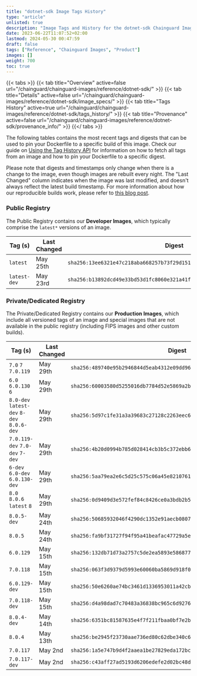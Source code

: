 ```yaml
---
title: "dotnet-sdk Image Tags History"
type: "article"
unlisted: true
description: "Image Tags and History for the dotnet-sdk Chainguard Image"
date: 2023-06-22T11:07:52+02:00
lastmod: 2024-05-30 00:47:59
draft: false
tags: ["Reference", "Chainguard Images", "Product"]
images: []
weight: 700
toc: true
---
```


{{< tabs >}}
{{< tab title="Overview" active=false url="/chainguard/chainguard-images/reference/dotnet-sdk/" >}}
{{< tab title="Details" active=false url="/chainguard/chainguard-images/reference/dotnet-sdk/image_specs/" >}}
{{< tab title="Tags History" active=true url="/chainguard/chainguard-images/reference/dotnet-sdk/tags_history/" >}}
{{< tab title="Provenance" active=false url="/chainguard/chainguard-images/reference/dotnet-sdk/provenance_info/" >}}
{{</ tabs >}}

The following tables contains the most recent tags and digests that can be used to pin your Dockerfile to a specific build of this image. Check our guide on [Using the Tag History API](/chainguard/chainguard-images/using-the-tag-history-api/) for information on how to fetch all tags from an image and how to pin your Dockerfile to a specific digest.

Please note that digests and timestamps only change when there is a change to the image, even though images are rebuilt every night. The "Last Changed" column indicates when the image was last modified, and doesn't always reflect the latest build timestamp. For more information about how our reproducible builds work, please refer to [this blog post](https://www.chainguard.dev/unchained/reproducing-chainguards-reproducible-image-builds).

### Public Registry
The Public Registry contains our **Developer Images**, which typically comprise the `latest*` versions of an image.

| Tag (s)       | Last Changed | Digest                                                                    |
|---------------|--------------|---------------------------------------------------------------------------|
|  `latest`     | May 25th     | `sha256:13ee6321e47c218aba668257b73f29d151f8a83e1d455bd2caffca1ef52bb186` |
|  `latest-dev` | May 23rd     | `sha256:b13892dcd49e33bd53d1fc8060e321a41ffad8cc1c5d8b30ba2b47b49fb1a816` |


### Private/Dedicated Registry
The Private/Dedicated Registry contains our **Production Images**, which include all versioned tags of an image and special images that are not available in the public registry (including FIPS images and other custom builds).

| Tag (s)                                     | Last Changed | Digest                                                                    |
|---------------------------------------------|--------------|---------------------------------------------------------------------------|
|  `7.0` `7` `7.0.119`                        | May 29th     | `sha256:489740e95b2946844d5eab4312e09dd9667cc6047d594c171ba977e62c305b0a` |
|  `6.0` `6.0.130` `6`                        | May 29th     | `sha256:60003580d5255016db7784d52e5869a2b5661414c359a5ca3c46a3d471ee7946` |
|  `8.0-dev` `latest-dev` `8-dev` `8.0.6-dev` | May 29th     | `sha256:5d97c1fe31a3a39683c27128c2263eec6ec81814c7dc4ec5f7217267b87e7393` |
|  `7.0.119-dev` `7.0-dev` `7-dev`            | May 29th     | `sha256:4b20d0994b785d028414cb3b5c372ebb6bf94804a50da3382ffc6bbb15ac4006` |
|  `6-dev` `6.0-dev` `6.0.130-dev`            | May 29th     | `sha256:5aa79ea2e6c5d25c575c06a45e8210761267f5c068079ef2c0bb74ec791fd399` |
|  `8.0` `8.0.6` `latest` `8`                 | May 29th     | `sha256:0d9409d3e572fef84c8426ce0a3bdb2b50013c534593feedf3e33f76e1b22e77` |
|  `8.0.5-dev`                                | May 24th     | `sha256:50685932046f4290dc1352e91aecb0807d734b2bf34c7721be548b0a3dbf3347` |
|  `8.0.5`                                    | May 24th     | `sha256:fa9bf31727f94f95a41beafac47729a5e0d3fd46e951c653032cd5e596de53a2` |
|  `6.0.129`                                  | May 15th     | `sha256:132db71d73a2757c5de2ea5893e586877db100ed4ea553697d1436f19f5f5944` |
|  `7.0.118`                                  | May 15th     | `sha256:063f3d9379d5993e60060ba5869d918f02f8eb5c38bb655944658bef0c1ef3c1` |
|  `6.0.129-dev`                              | May 15th     | `sha256:50e6260ae74bc3461d1336953011a42cbb347761d55158572d62780f98e2b65d` |
|  `7.0.118-dev`                              | May 15th     | `sha256:d4a98dad7c70483a36838bc965c6d9276ca6d4b9333b382f352a07c9914c7bd0` |
|  `8.0.4-dev`                                | May 14th     | `sha256:6351bc81587635e4f7f211fbaa0bf7e2bf5af7545ba0baa12b671d4952901d1a` |
|  `8.0.4`                                    | May 13th     | `sha256:be2945f23730aae736ed80c62dbe340c6eea43efb1a3039b85742ef4da879ef2` |
|  `7.0.117`                                  | May 2nd      | `sha256:1a5e747b9d4f2aaea1be27829eda172bcca4c915bf294a18f220c3c9a11ab0bd` |
|  `7.0.117-dev`                              | May 2nd      | `sha256:c43aff27ad5193d6206edefe2d02bc48d478103c73be2ef20ee41eda64ac187a` |

